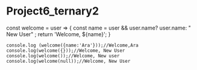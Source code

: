 # Project6_ternary2

const welcome = user => {
    const name = user && user.name? user.name: " New User" ;
    return 'Welcome, ${name}';
    }

    console.log (welcome({name:'Ara'}));//Welcome,Ara
    console.log(welcome({}));//Welcome, New User
    console.log(welcome());//Welcome, New user
    console.log(welcome(null));//Welcome, New User